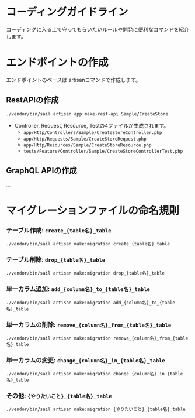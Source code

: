# コーディングガイドライン

コーディングに入る上で守ってもらいたいルールや開発に便利なコマンドを紹介します。

# エンドポイントの作成

エンドポイントのベースは artisanコマンドで作成します。

## RestAPIの作成

```shell
./vendor/bin/sail artisan app:make-rest-api Sample/CreateStore
```

- Controller, Request, Resource, Testの4ファイルが生成されます。
  - `app/Http/Controllers/Sample/CreateStoreController.php`
  - `app/Http/Requests/Sample/CreateStoreRequest.php`
  - `app/Http/Resources/Sample/CreateStoreResource.php`
  - `tests/Feature/Controller/Sample/CreateStoreControllerTest.php`

## GraphQL APIの作成

...

# マイグレーションファイルの命名規則

### テーブル作成: `create_{table名}_table`

```shell
./vendor/bin/sail artisan make:migration create_{table名}_table
```

### テーブル削除: `drop_{table名}_table`

```shell
./vendor/bin/sail artisan make:migration drop_{table名}_table
```

### 単一カラム追加: `add_{column名}_to_{table名}_table`

```shell
./vendor/bin/sail artisan make:migration add_{column名}_to_{table名}_table
```

### 単一カラムの削除: `remove_{column名}_from_{table名}_table`

```shell
./vendor/bin/sail artisan make:migration remove_{column名}_from_{table名}_table
```

### 単一カラムの変更: `change_{column名}_in_{table名}_table`

```shell
./vendor/bin/sail artisan make:migration change_{column名}_in_{table名}_table
```

### その他: `{やりたいこと}_{table名}_table`

```shell
./vendor/bin/sail artisan make:migration {やりたいこと}_{table名}_table
```

